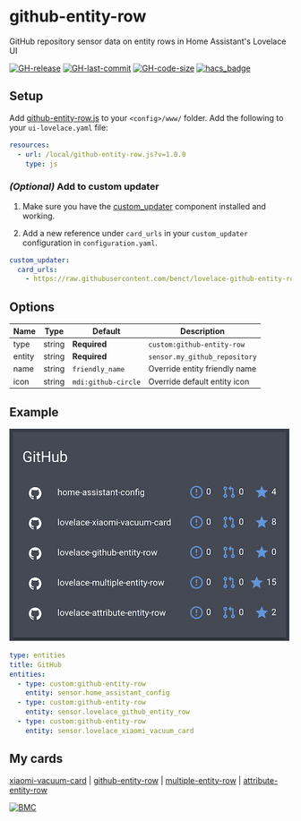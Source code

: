 # github-entity-row
GitHub repository sensor data on entity rows in Home Assistant's Lovelace UI

[![GH-release](https://img.shields.io/badge/version-1.0.0-red.svg?style=flat-square)](https://raw.githubusercontent.com/benct/lovelace-github-entity-row/master/github-entity-row.js)
[![GH-last-commit](https://img.shields.io/github/last-commit/benct/lovelace-github-entity-row.svg?style=flat-square)](https://github.com/benct/lovelace-github-entity-row/commits/master)
[![GH-code-size](https://img.shields.io/github/languages/code-size/benct/lovelace-github-entity-row.svg?style=flat-square)](https://github.com/benct/lovelace-github-entity-row)
[![hacs_badge](https://img.shields.io/badge/HACS-Default-orange.svg)](https://github.com/custom-components/hacs)

## Setup

Add [github-entity-row.js](https://raw.githubusercontent.com/benct/lovelace-github-entity-row/master/github-entity-row.js) to your `<config>/www/` folder. Add the following to your `ui-lovelace.yaml` file:

```yaml
resources:
  - url: /local/github-entity-row.js?v=1.0.0
    type: js
```

### *(Optional)* Add to custom updater

1. Make sure you have the [custom_updater](https://github.com/custom-components/custom_updater) component installed and working.

2. Add a new reference under `card_urls` in your `custom_updater` configuration in `configuration.yaml`.

```yaml
custom_updater:
  card_urls:
    - https://raw.githubusercontent.com/benct/lovelace-github-entity-row/master/tracker.json
```

## Options

| Name | Type | Default | Description
| ---- | ---- | ------- | -----------
| type | string | **Required** | `custom:github-entity-row`
| entity | string | **Required** | `sensor.my_github_repository`
| name | string | `friendly_name` | Override entity friendly name
| icon | string | `mdi:github-circle` | Override default entity icon

## Example

![github-entity-row](https://raw.githubusercontent.com/benct/lovelace-github-entity-row/master/example.png)

```yaml
type: entities
title: GitHub
entities:
  - type: custom:github-entity-row
    entity: sensor.home_assistant_config
  - type: custom:github-entity-row
    entity: sensor.lovelace_github_entity_row
  - type: custom:github-entity-row
    entity: sensor.lovelace_xiaomi_vacuum_card
```

## My cards

[xiaomi-vacuum-card](https://github.com/benct/lovelace-xiaomi-vacuum-card) | 
[github-entity-row](https://github.com/benct/lovelace-github-entity-row) | 
[multiple-entity-row](https://github.com/benct/lovelace-multiple-entity-row) | 
[attribute-entity-row](https://github.com/benct/lovelace-attribute-entity-row)

[![BMC](https://www.buymeacoffee.com/assets/img/custom_images/white_img.png)](https://www.buymeacoff.ee/benct)
